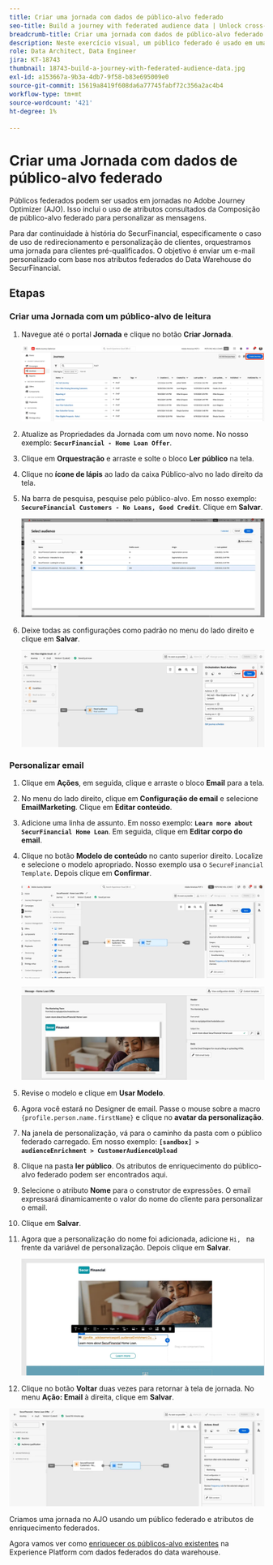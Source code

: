 ```yaml
---
title: Criar uma jornada com dados de público-alvo federado
seo-title: Build a journey with federated audience data | Unlock cross-channel insights with Federated Audience Composition
breadcrumb-title: Criar uma jornada com dados de público-alvo federado
description: Neste exercício visual, um público federado é usado em uma jornada do Journey Optimizer.
role: Data Architect, Data Engineer
jira: KT-18743
thumbnail: 18743-build-a-journey-with-federated-audience-data.jpg
exl-id: a153667a-9b3a-4db7-9f58-b83e695009e0
source-git-commit: 15619a8419f608da6a77745fabf72c356a2ac4b4
workflow-type: tm+mt
source-wordcount: '421'
ht-degree: 1%

---
```


# Criar uma Jornada com dados de público-alvo federado

Públicos federados podem ser usados em jornadas no Adobe Journey Optimizer (AJO). Isso inclui o uso de atributos consultados da Composição de público-alvo federado para personalizar as mensagens.

Para dar continuidade à história do SecurFinancial, especificamente o caso de uso de redirecionamento e personalização de clientes, orquestramos uma jornada para clientes pré-qualificados. O objetivo é enviar um e-mail personalizado com base nos atributos federados do Data Warehouse do SecurFinancial.

## Etapas

### Criar uma Jornada com um público-alvo de leitura

1. Navegue até o portal **Jornada** e clique no botão **Criar Jornada**.

   ![criar-uma-jornada](assets/create-journey.png)

2. Atualize as Propriedades da Jornada com um novo nome. No nosso exemplo: **`SecurFinancial - Home Loan Offer`**.

3. Clique em **Orquestração** e arraste e solte o bloco **Ler público** na tela.

4. Clique no **ícone de lápis** ao lado da caixa Público-alvo no lado direito da tela.

5. Na barra de pesquisa, pesquise pelo público-alvo. Em nosso exemplo: **`SecureFinancial Customers - No Loans, Good Credit`**. Clique em **Salvar**.

   ![criar-uma-jornada](assets/select-audience.png)

6. Deixe todas as configurações como padrão no menu do lado direito e clique em **Salvar**.

   ![save-audience-settings](assets/save-audience-settings.png)

### Personalizar email

1. Clique em **Ações**, em seguida, clique e arraste o bloco **Email** para a tela.

2. No menu do lado direito, clique em **Configuração de email** e selecione **EmailMarketing**. Clique em **Editar conteúdo**.

3. Adicione uma linha de assunto. Em nosso exemplo: **`Learn more about SecurFinancial Home Loan`**. Em seguida, clique em **Editar corpo do email**.

4. Clique no botão **Modelo de conteúdo** no canto superior direito. Localize e selecione o modelo apropriado. Nosso exemplo usa o `SecureFinancial Template`. Depois clique em **Confirmar**.

   ![jornada-email-config](assets/journey-email-config.png)

   ![confirmação-email-jornada](assets/journey-email-confirm.png)

5. Revise o modelo e clique em **Usar Modelo**.

6. Agora você estará no Designer de email. Passe o mouse sobre a macro `{profile.person.name.firstName}` e clique no **avatar da personalização**.

7. Na janela de personalização, vá para o caminho da pasta com o público federado carregado. Em nosso exemplo: **`[sandbox] > audienceEnrichment > CustomerAudienceUpload`**

8. Clique na pasta **ler público**. Os atributos de enriquecimento do público-alvo federado podem ser encontrados aqui.

9. Selecione o atributo **Nome** para o construtor de expressões. O email expressará dinamicamente o valor do nome do cliente para personalizar o email.

10. Clique em **Salvar**.

11. Agora que a personalização do nome foi adicionada, adicione `Hi, ` na frente da variável de personalização. Depois clique em **Salvar**.

    ![jornada-email-salvar](assets/journey-email-save.png)

12. Clique no botão **Voltar** duas vezes para retornar à tela de jornada. No menu **Ação: Email** à direita, clique em **Salvar**.

   ![salvar-jornada-final](assets/save-final-journey.png)

Criamos uma jornada no AJO usando um público federado e atributos de enriquecimento federados.

Agora vamos ver como [enriquecer os públicos-alvo existentes](federated-audience-composition.md) na Experience Platform com dados federados do data warehouse.
